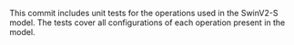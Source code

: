 This commit includes unit tests for the operations used in the SwinV2-S model. The tests cover all configurations of each operation present in the model.

